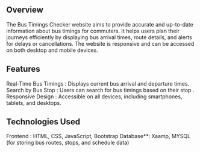 ## Overview

The Bus Timings Checker website aims to provide accurate and up-to-date information about bus timings for commuters.
It helps users plan their journeys efficiently by displaying bus arrival times, route details, and alerts for delays or cancellations. 
The website is responsive and can be accessed on both desktop and mobile devices.

## Features

Real-Time Bus Timings : Displays current bus arrival and departure times.
Search by Bus Stop : Users can search for bus timings based on their stop .
Responsive Design : Accessible on all devices, including smartphones, tablets, and desktops.

## Technologies Used

Frontend : HTML, CSS, JavaScript, Bootstrap
Database**: Xaamp, MYSQL (for storing bus routes, stops, and schedule data)

